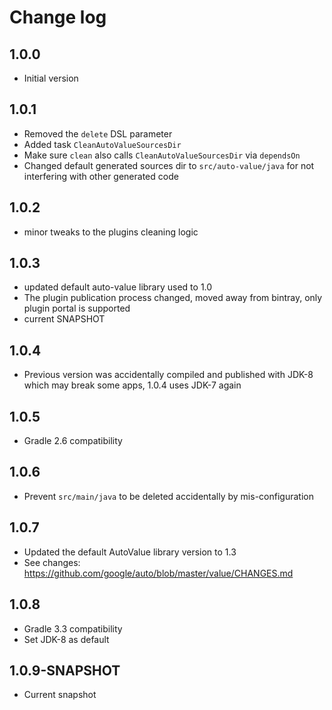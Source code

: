 # Change log

## 1.0.0
* Initial version

## 1.0.1
* Removed the `delete` DSL parameter
* Added task `CleanAutoValueSourcesDir`
* Make sure `clean` also calls `CleanAutoValueSourcesDir` via `dependsOn`
* Changed default generated sources dir to `src/auto-value/java` for not interfering with other generated code

## 1.0.2
* minor tweaks to the plugins cleaning logic

## 1.0.3
* updated default auto-value library used to 1.0
* The plugin publication process changed, moved away from bintray, only plugin portal is supported
* current SNAPSHOT

## 1.0.4
* Previous version was accidentally compiled and published with JDK-8 which may break some apps, 1.0.4 uses JDK-7 again

## 1.0.5
* Gradle 2.6 compatibility

## 1.0.6
* Prevent `src/main/java` to be deleted accidentally by mis-configuration

## 1.0.7
* Updated the default AutoValue library version to 1.3
* See changes: https://github.com/google/auto/blob/master/value/CHANGES.md

## 1.0.8
* Gradle 3.3 compatibility
* Set JDK-8 as default

## 1.0.9-SNAPSHOT
* Current snapshot
